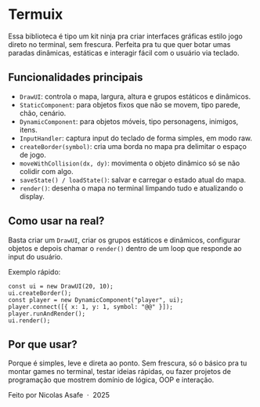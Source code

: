 <body>
  <h1>Termuix</h1>
  <p>Essa biblioteca é tipo um kit ninja pra criar interfaces gráficas estilo jogo direto no terminal, sem frescura. Perfeita pra tu que quer botar umas paradas dinâmicas, estáticas e interagir fácil com o usuário via teclado.</p>

  <section>
    <h2>Funcionalidades principais</h2>
    <ul>
      <li><code>DrawUI</code>: controla o mapa, largura, altura e grupos estáticos e dinâmicos.</li>
      <li><code>StaticComponent</code>: para objetos fixos que não se movem, tipo parede, chão, cenário.</li>
      <li><code>DynamicComponent</code>: para objetos móveis, tipo personagens, inimigos, itens.</li>
      <li><code>InputHandler</code>: captura input do teclado de forma simples, em modo raw.</li>
      <li><code>createBorder(symbol)</code>: cria uma borda no mapa pra delimitar o espaço de jogo.</li>
      <li><code>moveWithCollision(dx, dy)</code>: movimenta o objeto dinâmico só se não colidir com algo.</li>
      <li><code>saveState() / loadState()</code>: salvar e carregar o estado atual do mapa.</li>
      <li><code>render()</code>: desenha o mapa no terminal limpando tudo e atualizando o display.</li>
    </ul>
  </section>

  <section>
    <h2>Como usar na real?</h2>
    <p>Basta criar um <code>DrawUI</code>, criar os grupos estáticos e dinâmicos, configurar objetos e depois chamar o <code>render()</code> dentro de um loop que responde ao input do usuário.</p>
    <p>Exemplo rápido:</p>
    <pre><code>const ui = new DrawUI(20, 10);
ui.createBorder();
const player = new DynamicComponent("player", ui);
player.connect([{ x: 1, y: 1, symbol: "@@" }]);
player.runAndRender();
ui.render();</code></pre>
  </section>

  <section>
    <h2>Por que usar?</h2>
    <p>Porque é simples, leve e direta ao ponto. Sem frescura, só o básico pra tu montar games no terminal, testar ideias rápidas, ou fazer projetos de programação que mostrem domínio de lógica, OOP e interação.</p>
  </section>

  <footer>
    Feito por Nicolas Asafe &nbsp;&middot;&nbsp; 2025
  </footer>
</body>
